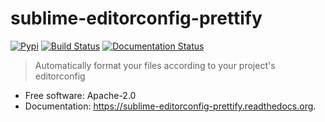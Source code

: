 # sublime-editorconfig-prettify

[![Pypi][pypi-image]][pypi-url]
[![Build Status][travis-image]][travis-url]
[![Documentation Status][documentation-image]][documentation-url]

> Automatically format your files according to your project's editorconfig

* Free software: Apache-2.0
* Documentation: https://sublime-editorconfig-prettify.readthedocs.org.

[pypi-url]: https://pypi.python.org/pypi/sublime-editorconfig-prettify
[pypi-image]: https://img.shields.io/pypi/v/sublime-editorconfig-prettify.svg

[travis-url]: https://travis-ci.org/paradox41/sublime-editorconfig-prettify
[travis-image]: https://img.shields.io/travis/paradox41/sublime-editorconfig-prettify.svg

[documentation-url]: https://readthedocs.org/projects/sublime-editorconfig-prettify/?badge=latest
[documentation-image]: https://readthedocs.org/projects/sublime-editorconfig-prettify/badge/?version=latest
